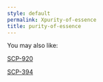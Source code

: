 ```yaml
---
style: default
permalink: Xpurity-of-essence
title: purity-of-essence
---
```

You may also like:

[SCP-920](http://scp-wiki.net/scp-920)

[SCP-394](http://scp-wiki.net/scp-394)
